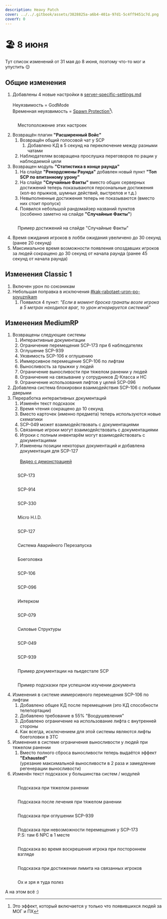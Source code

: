 ```yaml
---
description: Heavy Patch
cover: ../../.gitbook/assets/3828825a-a6b4-401a-97d1-5c4ff9451c7d.png
coverY: 0
---
```


# 🏖️ 8 июня

Тут список изменений от 31 мая до 8 июня, поэтому что-то мог и упустить :relieved:

## Общие изменения

1. Добавлены 4 новые настройки в [server-specific-settings.md](../../newbies/obshii-spisok/server-specific-settings.md "mention")\
   \
   Неуязвимость = GodMode\
   Временная неуязвимость = [Spawn Protection](#user-content-fn-1)[^1]\\

<figure><img src="../../.gitbook/assets/image (10).png" alt=""><figcaption><p>Местоположение этих настроек</p></figcaption></figure>

2. Возвращён плагин **"Расширенный Войс"**
   1. Возвращён общий голосовой чат у SCP
      1. Добавлено КД в 5 секунд на переключение между разными чатами
   2. Наблюдателям возвращена прослушка переговоров по рации у наблюдаемой цели
3. Возвращен модуль **"Статистика в конце раунда"**
   1. На слайде **"Рекордсмены Раунда"** добавлен новый пункт **"Топ SCP по впитанному урону"**
   2. На слайде **"Случайные Факты"** вместо общих серверных достижений теперь показываются персональные достижения (кол-во прыжков, шумных действий, выстрелов и т.д.)
   3. Невыполненные достижения теперь не показываются (вместо них стоит пропуск)
   4. Появился небольшой рандомайзер названий пунктов\
      (особенно заметно на слайде **"Случайные Факты"**)

<figure><img src="../../.gitbook/assets/image (1) (1) (2).png" alt=""><figcaption><p>Пример достижений на слайде "Случайные Факты"</p></figcaption></figure>

4. Время ожидания игроков в лобби ожидания увеличено до 30 секунд (ранее 20 секунд)
5. Максимальное время возможности появления опоздавших игроков за людей сокращено до 30 секунд от начала раунда (ранее 45 секунд от начала раунда)

## Изменения Classic 1

1. Включен урон по союзникам
2. Небольшая поправка в исключения [#kak-rabotaet-uron-po-soyuznikam](../../newbies/obshii-spisok/sistema-protiv-reida.md#kak-rabotaet-uron-po-soyuznikam "mention")
   1. Появился 4 пункт: _"Если в момент броска гранаты возле игрока в 5 метрах находился враг, то урон игнорируется системой"_

## Изменения MediumRP

1. Возвращены следующие системы
   1. Интерактивные документации
   2. Ограничение перемещения SCP-173 при 6 наблюдателях
   3. Оглушение SCP-939
   4. Уязвимость SCP-106 к оглушению
   5. Иммерсивное перемещение SCP-106 по лифтам
   6. Выносливость за прыжки у людей
   7. Ограничение выносливости при тяжелом ранении у людей
   8. Ограничение на связывание у сотрудников Д-Класса и НС
   9. Ограничение использования лифтов у целей SCP-096
2. Добавлена система блокировки взаимодействия SCP-106 с любыми дверьми
3. Переработка интерактивных документаций
   1. Изменён текст подсказок
   2. Время чтения сокращено до 10 секунд
   3. Вместо карточек (именно предмета) теперь используются новые схематики
   4. SCP-049 может взаимодействовать с документациями
   5. Связанные игроки могут взаимодействовать с документациями
   6. Игроки с полным инвентарём могут взаимодействовать с документациями
   7. Изменены позиции некоторых документаций и добавлена документация для SCP-127\
      \
      [Видео с демонстрацией](https://drive.google.com/file/d/1neZmhtajm35qR8MrW1UATcIFWWt5kXrm/view?usp=sharing)

<figure><img src="../../.gitbook/assets/image (2) (2).png" alt=""><figcaption><p>SCP-173</p></figcaption></figure>

<figure><img src="../../.gitbook/assets/image (4) (2).png" alt=""><figcaption><p>SCP-914</p></figcaption></figure>

<figure><img src="../../.gitbook/assets/image (5) (2).png" alt=""><figcaption><p>SCP-330</p></figcaption></figure>

<figure><img src="../../.gitbook/assets/image (6) (2).png" alt=""><figcaption><p>Micro H.I.D.</p></figcaption></figure>

<figure><img src="../../.gitbook/assets/image (7) (2).png" alt=""><figcaption><p>SCP-127</p></figcaption></figure>

<figure><img src="../../.gitbook/assets/image (8) (2).png" alt=""><figcaption><p>Система Аварийного Перезапуска</p></figcaption></figure>

<figure><img src="../../.gitbook/assets/image (9) (1).png" alt=""><figcaption><p>Боеголовка</p></figcaption></figure>

<figure><img src="../../.gitbook/assets/image (10) (1).png" alt=""><figcaption><p>SCP-106</p></figcaption></figure>

<figure><img src="../../.gitbook/assets/image (11).png" alt=""><figcaption><p>SCP-096</p></figcaption></figure>

<figure><img src="../../.gitbook/assets/image (12).png" alt=""><figcaption><p>Интерком</p></figcaption></figure>

<figure><img src="../../.gitbook/assets/image (13).png" alt=""><figcaption><p>SCP-079</p></figcaption></figure>

<figure><img src="../../.gitbook/assets/image (14).png" alt=""><figcaption><p>Силовые Структуры</p></figcaption></figure>

<figure><img src="../../.gitbook/assets/image (15).png" alt=""><figcaption><p>SCP-049</p></figcaption></figure>

<figure><img src="../../.gitbook/assets/image (16).png" alt=""><figcaption><p>SCP-939</p></figcaption></figure>

<figure><img src="../../.gitbook/assets/image (17).png" alt=""><figcaption><p>Пример документации на пьедестале SCP</p></figcaption></figure>

<figure><img src="../../.gitbook/assets/image (25).png" alt=""><figcaption><p>Пример подсказки при успешном изучении документа</p></figcaption></figure>

4. Изменения в системе иммерсивного перемещения SCP-106 по лифтам
   1. Добавлено общее КД после перемещения (это КД способности телепортации)
   2. Добавлено требование в 55% "Воодушевления"
   3. Добавлено ограничение на использование лифта с внутренней стороны
   4. Как всегда, исключением для этой системы являются лифты боеголовки в ЗТС
5. Изменения в системе ограничения выносливости у людей при тяжелом ранении
   1. Вместо полного сброса выносливости теперь выдаётся эффект **"Exhausted"**\
      (урезание максимальной выносливости в 2 раза и замедление регенерации выносливости)
6. Изменён текст подсказок у большинства систем / модулей

<figure><img src="../../.gitbook/assets/image (18).png" alt=""><figcaption><p>Подсказка при тяжелом ранении</p></figcaption></figure>

<figure><img src="../../.gitbook/assets/image (19).png" alt=""><figcaption><p>Подсказка после лечения при тяжелом ранении</p></figcaption></figure>

<figure><img src="../../.gitbook/assets/image (20).png" alt=""><figcaption><p>Подсказка при оглушении SCP-939</p></figcaption></figure>

<figure><img src="../../.gitbook/assets/image (21).png" alt=""><figcaption><p>Подсказка при невозможности перемещения у SCP-173<br>P.S: там 6 NPC в 1 месте</p></figcaption></figure>

<figure><img src="../../.gitbook/assets/image (22).png" alt=""><figcaption><p>Подсказка во время воскрешения игрока при постороннем взгляде</p></figcaption></figure>

<figure><img src="../../.gitbook/assets/image (23).png" alt=""><figcaption><p>Подсказка при достижении лимита на связанных игроков</p></figcaption></figure>

<figure><img src="../../.gitbook/assets/image (24).png" alt=""><figcaption><p>Ох и зря я туда полез</p></figcaption></figure>

А на этом всё :)

[^1]: Это эффект, который включается у только что появившихся людей за МОГ и ПХ
